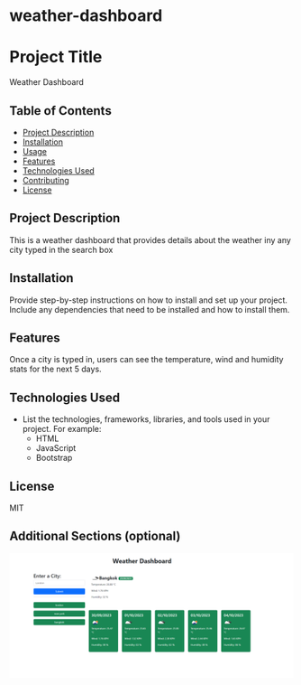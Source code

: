 # weather-dashboard

# Project Title

Weather Dashboard

## Table of Contents

- [Project Description](#project-description)
- [Installation](#installation)
- [Usage](#usage)
- [Features](#features)
- [Technologies Used](#technologies-used)
- [Contributing](#contributing)
- [License](#license)

## Project Description

This is a weather dashboard that provides details about the weather iny any city typed in the search box

## Installation

Provide step-by-step instructions on how to install and set up your project. Include any dependencies that need to be installed and how to install them.

## Features

Once a city is typed in, users can see the temperature, wind and humidity stats for the next 5 days.

## Technologies Used

- List the technologies, frameworks, libraries, and tools used in your project. For example:
  - HTML
  - JavaScript
  - Bootstrap

## License

MIT

## Additional Sections (optional)

![Alt text](image.png)
